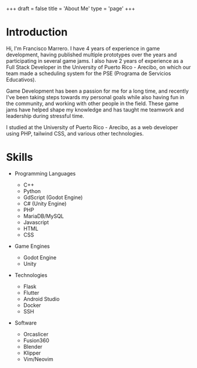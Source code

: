 +++
draft = false
title = 'About Me'
type = 'page'
+++

# Introduction
Hi, I'm Francisco Marrero. I have 4 years of experience in game development, having published multiple prototypes over the years and participating in several game jams. I also have 2 years of experience as a Full Stack Developer in the University of Puerto Rico - Arecibo, on which our team made a scheduling system for the PSE (Programa de Servicios Educativos).

Game Development has been a passion for me for a long time, and recently I've been taking steps towards my personal goals while also having fun in the community, and working with other people in the field. These game jams have helped shape my knowledge and has taught me teamwork and leadership during stressful time.

I studied at the University of Puerto Rico - Arecibo, as a web developer using PHP, tailwind CSS, and various other technologies.

# Skills
- Programming Languages
    - C++
    - Python
    - GdScript (Godot Engine)
    - C# (Unity Engine)
    - PHP
    - MariaDB/MySQL
    - Javascript
    - HTML
    - CSS

- Game Engines
    - Godot Engine
    - Unity

- Technologies
    - Flask
    - Flutter
    - Android Studio
    - Docker
    - SSH

- Software
    - Orcaslicer
    - Fusion360
    - Blender
    - Klipper
    - Vim/Neovim
